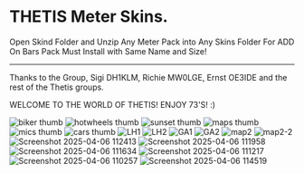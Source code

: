 # THETIS Meter Skins.
Open Skind Folder and Unzip Any Meter Pack into Any Skins Folder
For ADD On Bars Pack Must Install with Same Name and Size!
*****************************************************************************************************************************************************
Thanks to the Group, Sigi DH1KLM, Richie MW0LGE, Ernst OE3IDE and the rest of the Thetis groups.

WELCOME TO THE WORLD OF THETIS!
ENJOY 73'S! :)

![biker thumb](https://github.com/user-attachments/assets/20d6e93b-1af0-4bbe-a1f7-2537c971cbb5)
![hotwheels thumb](https://github.com/user-attachments/assets/c0abfd0d-9c19-4ebf-84c6-11c4cf2f2721)
![sunset thumb](https://github.com/user-attachments/assets/c3c49c68-b60a-420c-afce-1d9536a39345)
![maps thumb](https://github.com/user-attachments/assets/47453616-9912-47a8-9ec8-f4ecccb787f4)
![mics thumb](https://github.com/user-attachments/assets/61c4fdcc-ed99-408e-abd3-c5f7e1c7c728)
![cars thumb](https://github.com/user-attachments/assets/cb6cdd61-e89b-436b-a8c9-8a159240de66)
![LH1](https://github.com/user-attachments/assets/b483029e-864e-471d-83a9-3ec440d60a5b)
![LH2](https://github.com/user-attachments/assets/77a90f7d-c2da-4011-a8cd-b7f44d50eec9)
![GA1](https://github.com/user-attachments/assets/b5630dd5-c776-403f-8c39-59fd9c439261)
![GA2](https://github.com/user-attachments/assets/0062771c-2ac3-4815-9b85-057ca0ff8cef)
![map2](https://github.com/user-attachments/assets/9b4c1c76-7ae6-48a6-8b00-745dca61686d)
![map2-2](https://github.com/user-attachments/assets/ce7d4a4d-c019-48d0-949b-eda6df0adf4d)
![Screenshot 2025-04-06 112413](https://github.com/user-attachments/assets/64548e7f-adb0-48af-bebb-f3135edc3842)
![Screenshot 2025-04-06 111958](https://github.com/user-attachments/assets/5327b9f6-3bc9-4fe4-9280-95051aae0e03)
![Screenshot 2025-04-06 111634](https://github.com/user-attachments/assets/560c78f2-dcf1-4171-8662-9ea01edc683e)
![Screenshot 2025-04-06 111217](https://github.com/user-attachments/assets/e2974768-4e6e-4a75-9a52-3f027f4d25e3)
![Screenshot 2025-04-06 110257](https://github.com/user-attachments/assets/f7e219dc-f664-4134-85a7-8838a02711c8)
![Screenshot 2025-04-06 114519](https://github.com/user-attachments/assets/847c823c-24a8-4c4d-be26-214230a4a263)
